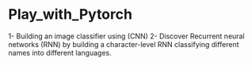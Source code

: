 # Play_with_Pytorch
1- Building an image classifier using (CNN) 2- Discover Recurrent neural networks (RNN) by building a character-level RNN classifying different names into different languages.

